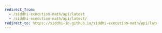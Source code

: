 ```yaml
---
redirect_from:
  - /siddhi-execution-math/api/latest
  - /siddhi-execution-math/api/latest/
redirect_to: https://siddhi-io.github.io/siddhi-execution-math/api/latest/
---
```

